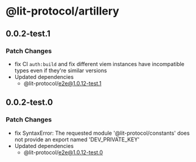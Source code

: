 # @lit-protocol/artillery

## 0.0.2-test.1

### Patch Changes

- fix CI `auth:build` and fix different viem instances have incompatible types even if they're similar versions
- Updated dependencies
  - @lit-protocol/e2e@1.0.12-test.1

## 0.0.2-test.0

### Patch Changes

- fix SyntaxError: The requested module '@lit-protocol/constants' does not provide an export named 'DEV_PRIVATE_KEY'
- Updated dependencies
  - @lit-protocol/e2e@1.0.12-test.0

